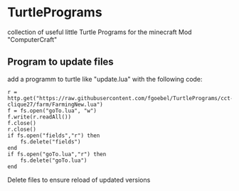 # TurtlePrograms
collection of useful little Turtle Programs for the minecraft Mod "ComputerCraft"

## Program to update files
add a programm to turtle like "update.lua" with the following code:
``` 
r = http.get("https://raw.githubusercontent.com/fgoebel/TurtlePrograms/cct-clique27/farm/FarmingNew.lua")
f = fs.open("goTo.lua", "w")
f.write(r.readAll())
f.close()
r.close()
if fs.open("fields","r") then
    fs.delete("fields")
end
if fs.open("goTo.lua","r") then
    fs.delete("goTo.lua")
end
```
Delete files to ensure reload of updated versions


